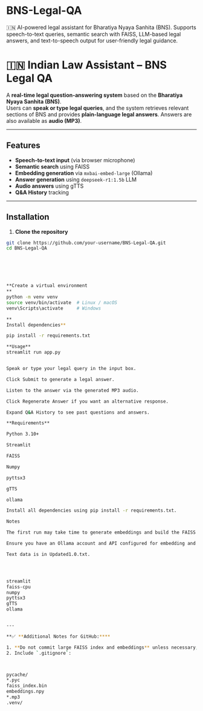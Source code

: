 # BNS-Legal-QA
🇮🇳 AI-powered legal assistant for Bharatiya Nyaya Sanhita (BNS). Supports speech-to-text queries, semantic search with FAISS, LLM-based legal answers, and text-to-speech output for user-friendly legal guidance.


# 🇮🇳 Indian Law Assistant – BNS Legal QA

A **real-time legal question-answering system** based on the **Bharatiya Nyaya Sanhita (BNS)**.  
Users can **speak or type legal queries**, and the system retrieves relevant sections of BNS and provides **plain-language legal answers**. Answers are also available as **audio (MP3)**.

---

## Features

- **Speech-to-text input** (via browser microphone)
- **Semantic search** using FAISS
- **Embedding generation** via `mxbai-embed-large` (Ollama)
- **Answer generation** using `deepseek-r1:1.5b` LLM
- **Audio answers** using gTTS
- **Q&A History** tracking

---

## Installation

1. **Clone the repository**

```bash
git clone https://github.com/your-username/BNS-Legal-QA.git
cd BNS-Legal-QA






**Create a virtual environment
**
python -m venv venv
source venv/bin/activate  # Linux / macOS
venv\Scripts\activate     # Windows

**
Install dependencies**

pip install -r requirements.txt

**Usage**
streamlit run app.py


Speak or type your legal query in the input box.

Click Submit to generate a legal answer.

Listen to the answer via the generated MP3 audio.

Click Regenerate Answer if you want an alternative response.

Expand Q&A History to see past questions and answers.

**Requirements**

Python 3.10+

Streamlit

FAISS

Numpy

pyttsx3

gTTS

ollama

Install all dependencies using pip install -r requirements.txt.

Notes

The first run may take time to generate embeddings and build the FAISS index.

Ensure you have an Ollama account and API configured for embedding and LLM generation.

Text data is in Updated1.0.txt.




streamlit
faiss-cpu
numpy
pyttsx3
gTTS
ollama


---

**✅ **Additional Notes for GitHub:****

1. **Do not commit large FAISS index and embeddings** unless necessary; they can be regenerated. You can add them to `.gitignore`.
2. Include `.gitignore`:



pycache/
*.pyc
faiss_index.bin
embeddings.npy
*.mp3
.venv/
